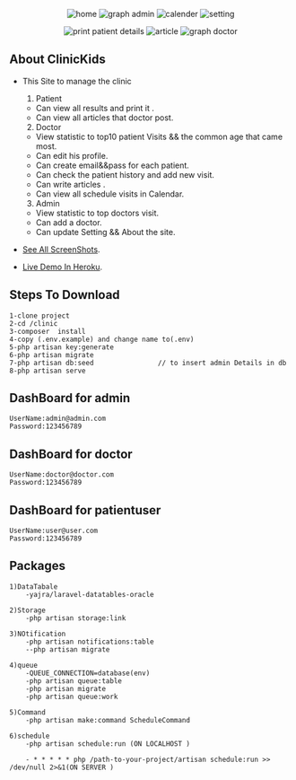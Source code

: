 
<p align="center">
    <img src="https://drive.google.com/file/d/1nFst0cIrjTdufeaAY76pURZkr2X9P4ko/view?usp=sharing" alt="home">
    <img src="https://drive.google.com/file/d/1c2GQU-yO4vIAsNtJKBLrRTug5Xgtgy8v/view?usp=sharing" alt="graph admin">
    <img src="https://drive.google.com/file/d/1zSqLpetWB2Pqt4-evCyo850-ZIXCWT9B/view?usp=sharing" alt="calender">
    <img src="https://drive.google.com/file/d/1OeeU7-ZH8b4f0FumN5IgR6LaAJ8qY6ZH/view?usp=sharing" alt="setting">
</p>

<p align="center">
    <img src="https://drive.google.com/file/d/1wBfJXos-ebNLKchuApR_DWlmyRrE3afZ/view?usp=sharing" alt="print patient details">
    <img src="https://drive.google.com/file/d/1qq4qkBFlKGvL-XawBhKaMD8Er7LsShvq/view?usp=sharing" alt="article">
    <img src="https://drive.google.com/file/d/1ykkxSJKkQhCa5NIE2mhOa32VPlrykNmG/view?usp=sharing" alt="graph doctor">
</p>

## About ClinicKids

- This Site to manage the clinic 
    1) Patient
    *   Can view all results  and print it .
    *   Can view all articles that doctor post.
    2) Doctor
    *   View statistic to top10 patient Visits && the common age that  came most.
    *   Can edit his profile.
    *   Can create email&&pass for each patient.
    *   Can check the patient history and add new visit.
    *   Can write articles .
    *   Can view all schedule  visits in Calendar.
    3) Admin
    *   View statistic to top doctors visit.
    *   Can add a doctor.
    *   Can update Setting && About the site.


- [See All ScreenShots](https://drive.google.com/drive/folders/1ASwuvlAnXOJmZhS2yo0NQEtWS8E5BNET?usp=sharing).
- [Live Demo In Heroku](http://pure-basin-21198.herokuapp.com).

## Steps To Download
    1-clone project
    2-cd /clinic
    3-composer  install
    4-copy (.env.example) and change name to(.env)
    5-php artisan key:generate
    6-php artisan migrate
    7-php artisan db:seed                // to insert admin Details in db
    8-php artisan serve

## DashBoard  for admin
    UserName:admin@admin.com
    Password:123456789

## DashBoard for doctor
    UserName:doctor@doctor.com
    Password:123456789

## DashBoard for patientuser
    UserName:user@user.com
    Password:123456789
    
## Packages
    1)DataTabale
        -yajra/laravel-datatables-oracle

    2)Storage
        -php artisan storage:link

    3)NOtification
        -php artisan notifications:table
        --php artisan migrate
    
    4)queue    
        -QUEUE_CONNECTION=database(env)
        -php artisan queue:table
        -php artisan migrate
        -php artisan queue:work 

    5)Command
        -php artisan make:command ScheduleCommand

    6)schedule
        -php artisan schedule:run (ON LOCALHOST )

        - * * * * * php /path-to-your-project/artisan schedule:run >> /dev/null 2>&1(ON SERVER )
